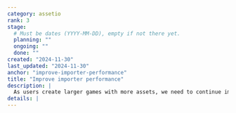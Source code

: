```yaml
---
category: assetio
rank: 3
stage:
  # Must be dates (YYYY-MM-DD), empty if not there yet.
  planning: ""
  ongoing: ""
  done: ""
created: "2024-11-30"
last_updated: "2024-11-30"
anchor: "improve-importer-performance"
title: "Improve importer performance"
description: |
  As users create larger games with more assets, we need to continue improving the performance of our importer to ensure that users spend as little time waiting for import as possible.
details: |
---
```


